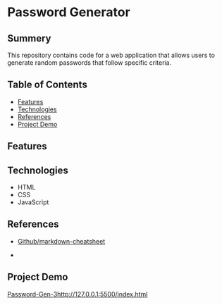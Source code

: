 # Password Generator

## Summery

This repository contains code for a web application that allows users to generate random passwords that follow specific criteria.

## Table of Contents

* [Features](link)
* [Technologies](link)
* [References](link)
* [Project Demo](link)


## Features


## Technologies

* HTML
* CSS
* JavaScript

## References

* [Github/markdown-cheatsheet ](https://github.com/adam-p/markdown-here/wiki/Markdown-Cheatsheet#links)

* 


## Project Demo

[Password-Gen-3](http://127.0.0.1:5500/index.html)http://127.0.0.1:5500/index.html

